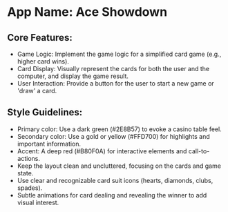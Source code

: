 # **App Name**: Ace Showdown

## Core Features:

- Game Logic: Implement the game logic for a simplified card game (e.g., higher card wins).
- Card Display: Visually represent the cards for both the user and the computer, and display the game result.
- User Interaction: Provide a button for the user to start a new game or 'draw' a card.

## Style Guidelines:

- Primary color: Use a dark green (#2E8B57) to evoke a casino table feel.
- Secondary color: Use a gold or yellow (#FFD700) for highlights and important information.
- Accent: A deep red (#B80F0A) for interactive elements and call-to-actions.
- Keep the layout clean and uncluttered, focusing on the cards and game state.
- Use clear and recognizable card suit icons (hearts, diamonds, clubs, spades).
- Subtle animations for card dealing and revealing the winner to add visual interest.